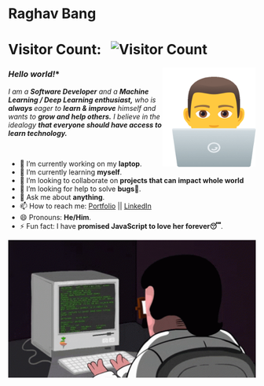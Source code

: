 # Raghav Bang&nbsp;

# Visitor Count: &nbsp; ![Visitor Count](https://profile-counter.glitch.me/{Raghav888}/count.svg)

<img align="right" alt="PC GIF" src="assets/laptop.gif" width="190" />

### *Hello world!** &nbsp;

<p>
  <em>
    I am a <b>Software Developer</b> and a <b> Machine Learning / Deep Learning enthusiast,</b> who is <b>always </b>eager to <b>learn & improve</b> himself and wants to <b>grow and help others.</b> I believe in the idealogy <b> that everyone should have access to learn technology.</b>
  </em>  
</p>

<br>

- 🔭 I’m currently working on my **laptop**.
- 🌱 I’m currently learning **myself**.
- 👯 I’m looking to collaborate on **projects that can impact whole world**
- 🤔 I’m looking for help to solve **bugs🧔**.
- 💬 Ask me about **anything**.
- 📫 How to reach me: [Portfolio](https://www.raghavbang.com/) || [LinkedIn](https://www.linkedin.com/in/raghavbang/)
- 😄 Pronouns: **He/Him**.
- ⚡ Fun fact: I have **promised JavaScript to love her forever😴**.


<img src="assets/coding.gif" alt="Mario Game" width="980">

<br>
